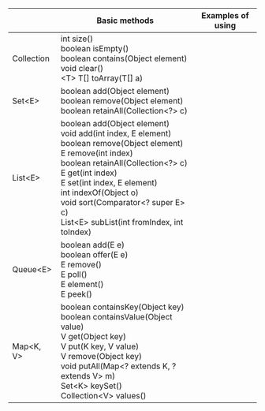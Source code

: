 |   | Basic methods | Examples of using |
|---|---|---|
| Collection | int size()<br>boolean isEmpty()<br>boolean contains(Object element)<br>void clear()<br>&lt;T> T[] toArray(T[] a)  |   |
| Set&lt;E> | boolean add(Object element)<br>boolean remove(Object element)<br>boolean retainAll(Collection&lt;?> c) |   |
| List&lt;E> | boolean add(Object element)<br>void add(int index, E element)<br>boolean remove(Object element)<br>E remove(int index)<br>boolean retainAll(Collection&lt;?> c)<br>E get(int index)<br>E set(int index, E element)<br>int indexOf(Object o)<br>void sort(Comparator&lt;? super E> c)<br>List&lt;E> subList(int fromIndex, int toIndex) |   |
| Queue&lt;E> | boolean add(E e)<br>boolean offer(E e)<br>E remove()<br>E poll()<br>E element()<br>E peek() |   |
| Map&lt;K, V> | boolean containsKey(Object key)<br>boolean containsValue(Object value)<br>V get(Object key)<br>V put(K key, V value)<br>V remove(Object key)<br>void putAll(Map&lt;? extends K, ? extends V> m)<br>Set&lt;K> keySet()<br>Collection&lt;V> values() |   |
